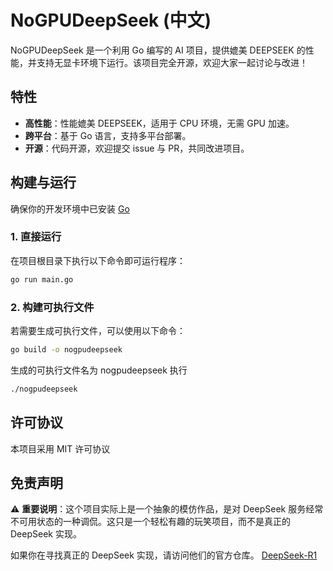 # NoGPUDeepSeek (中文)

NoGPUDeepSeek 是一个利用 Go 编写的 AI 项目，提供媲美 DEEPSEEK 的性能，并支持无显卡环境下运行。该项目完全开源，欢迎大家一起讨论与改进！

## 特性

- **高性能**：性能媲美 DEEPSEEK，适用于 CPU 环境，无需 GPU 加速。
- **跨平台**：基于 Go 语言，支持多平台部署。
- **开源**：代码开源，欢迎提交 issue 与 PR，共同改进项目。

## 构建与运行

确保你的开发环境中已安装 [Go](https://golang.org/dl/)

### 1. 直接运行

在项目根目录下执行以下命令即可运行程序：

```bash
go run main.go
```

### 2. 构建可执行文件
若需要生成可执行文件，可以使用以下命令：

```bash
go build -o nogpudeepseek
```

生成的可执行文件名为 nogpudeepseek
执行
```bash
./nogpudeepseek
```

## 许可协议
本项目采用 MIT 许可协议

## 免责声明

⚠️ **重要说明**：这个项目实际上是一个抽象的模仿作品，是对 DeepSeek 服务经常不可用状态的一种调侃。这只是一个轻松有趣的玩笑项目，而不是真正的 DeepSeek 实现。

如果你在寻找真正的 DeepSeek 实现，请访问他们的官方仓库。
[DeepSeek-R1](https://github.com/deepseek-ai/DeepSeek-R1)
